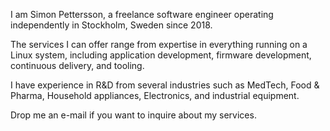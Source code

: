 I am Simon Pettersson, a freelance software engineer operating independently in Stockholm, Sweden since 2018.

The services I can offer range from expertise in everything running on a Linux system, including application development, firmware development, continuous delivery, and tooling.

I have experience in R&D from several industries such as MedTech, Food & Pharma, Household appliances, Electronics, and industrial equipment.

Drop me an e-mail if you want to inquire about my services.
